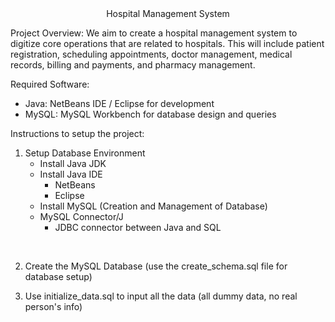 <center>Hospital Management System</center>

Project Overview: We aim to create a hospital management system to digitize core operations that are related to hospitals. This will include patient registration, scheduling appointments, doctor management, medical records, billing and payments, and pharmacy management. 

Required Software: 
* Java: NetBeans IDE / Eclipse for development 
* MySQL: MySQL Workbench for database design and queries

Instructions to setup the project:

1. Setup Database Environment  
    - Install Java JDK  
    - Install Java IDE  
        - NetBeans  
        - Eclipse  
    - Install MySQL  (Creation and Management of Database)
    - MySQL Connector/J  
        - JDBC connector between Java and SQL  
<br>

2. Create the MySQL Database (use the create_schema.sql file for database setup) 

3. Use initialize_data.sql to input all the data (all dummy data, no real person's info)

